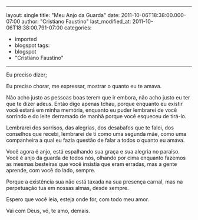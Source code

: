 
---
layout: single
title: "Meu Anjo da Guarda"
date: 2011-10-06T18:38:00.000-07:00
author: "Cristiano Faustino"
last_modified_at: 2011-10-06T18:38:00.791-07:00
categories:
  - imported
  - blogspot
tags:
  - blogspot
  - "Cristiano Faustino"
---

Eu preciso dizer;



Eu preciso chorar, me expressar, mostrar o quanto eu te amava.

Não acho justo as pessoas boas terem que ir embora, não acho justo eu ter que te dizer adeus. Então digo apenas tchau, porque enquanto eu existir você estará em minha memória, enquanto eu puder lembrarei de você sorrindo e do leite derramado de manhã porque você esqueceu de tirá-lo.



Lembrarei dos sorrisos, das alegrias, dos desabafos que te falei, dos conselhos que recebi, lembrarei de ti como uma segunda mãe, como uma companheira a qual eu fazia questão de falar a todos o quanto eu amava.



Você agora é anjo, está espalhando sua graça e sua alegria no paraíso. Você é anjo da guarda de todos nós, olhando por cima enquanto fazemos as mesmas besteiras que você insistia que eram erradas, mas a gente aprende, com você do lado, sempre.



Porque a existência sua não está taxada na sua presença carnal, mas na perpetuação tua em nossas almas, desde sempre.



Espero que você leia, esteja onde for, com todo meu amor.



Vai com Deus, vó, te amo, demais.